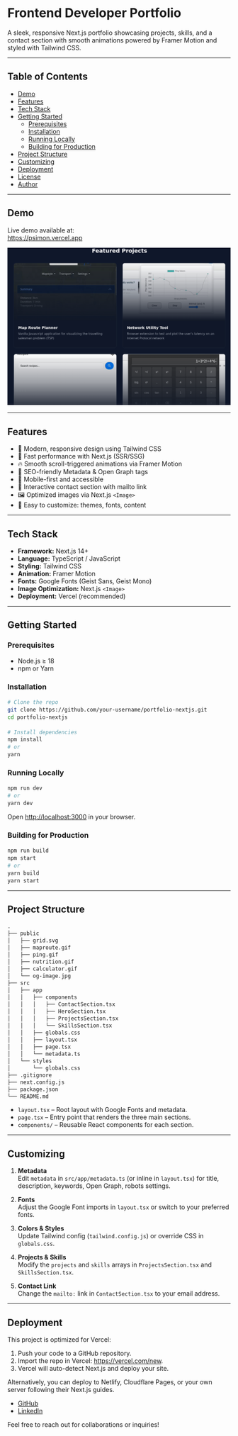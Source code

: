 # Frontend Developer Portfolio

A sleek, responsive Next.js portfolio showcasing projects, skills, and a contact section with smooth animations powered by Framer Motion and styled with Tailwind CSS.

---

## Table of Contents

- [Demo](#demo)  
- [Features](#features)  
- [Tech Stack](#tech-stack)  
- [Getting Started](#getting-started)  
  - [Prerequisites](#prerequisites)  
  - [Installation](#installation)  
  - [Running Locally](#running-locally)  
  - [Building for Production](#building-for-production)  
- [Project Structure](#project-structure)  
- [Customizing](#customizing)  
- [Deployment](#deployment)  
- [License](#license)  
- [Author](#author)  

---

## Demo

Live demo available at:  
https://psimon.vercel.app

![Portfolio Screenshot](123.png)

---

## Features

- 🎨 Modern, responsive design using Tailwind CSS  
- 🚀 Fast performance with Next.js (SSR/SSG)  
- 🔥 Smooth scroll-triggered animations via Framer Motion  
- 🎯 SEO-friendly Metadata & Open Graph tags  
- 📱 Mobile-first and accessible  
- 💌 Interactive contact section with mailto link  
- 🖼️ Optimized images via Next.js `<Image>`  
- 🔗 Easy to customize: themes, fonts, content  

---

## Tech Stack

- **Framework:** Next.js 14+  
- **Language:** TypeScript / JavaScript  
- **Styling:** Tailwind CSS  
- **Animation:** Framer Motion  
- **Fonts:** Google Fonts (Geist Sans, Geist Mono)  
- **Image Optimization:** Next.js `<Image>`  
- **Deployment:** Vercel (recommended)  

---

## Getting Started

### Prerequisites

- Node.js ≥ 18  
- npm or Yarn  

### Installation

```bash
# Clone the repo
git clone https://github.com/your-username/portfolio-nextjs.git
cd portfolio-nextjs

# Install dependencies
npm install
# or
yarn
```

### Running Locally

```bash
npm run dev
# or
yarn dev
```

Open [http://localhost:3000](http://localhost:3000) in your browser.

### Building for Production

```bash
npm run build
npm start
# or
yarn build
yarn start
```

---

## Project Structure

```
.
├── public
│   ├── grid.svg
│   ├── maproute.gif
│   ├── ping.gif
│   ├── nutrition.gif
│   ├── calculator.gif
│   └── og-image.jpg
├── src
│   ├── app
│   │   ├── components
│   │   │   ├── ContactSection.tsx
│   │   │   ├── HeroSection.tsx
│   │   │   ├── ProjectsSection.tsx
│   │   │   └── SkillsSection.tsx
│   │   ├── globals.css
│   │   ├── layout.tsx
│   │   ├── page.tsx
│   │   └── metadata.ts
│   └── styles
│       └── globals.css
├── .gitignore
├── next.config.js
├── package.json
└── README.md
```

- `layout.tsx` – Root layout with Google Fonts and metadata.  
- `page.tsx` – Entry point that renders the three main sections.  
- `components/` – Reusable React components for each section.  

---

## Customizing

1. **Metadata**  
   Edit `metadata` in `src/app/metadata.ts` (or inline in `layout.tsx`) for title, description, keywords, Open Graph, robots settings.

2. **Fonts**  
   Adjust the Google Font imports in `layout.tsx` or switch to your preferred fonts.

3. **Colors & Styles**  
   Update Tailwind config (`tailwind.config.js`) or override CSS in `globals.css`.

4. **Projects & Skills**  
   Modify the `projects` and `skills` arrays in `ProjectsSection.tsx` and `SkillsSection.tsx`.

5. **Contact Link**  
   Change the `mailto:` link in `ContactSection.tsx` to your email address.

---

## Deployment

This project is optimized for Vercel:

1. Push your code to a GitHub repository.
2. Import the repo in Vercel: https://vercel.com/new.
3. Vercel will auto-detect Next.js and deploy your site.

Alternatively, you can deploy to Netlify, Cloudflare Pages, or your own server following their Next.js guides.

- [GitHub](https://github.com/your-username)  
- [LinkedIn](https://linkedin.com/in/your-profile)  

Feel free to reach out for collaborations or inquiries!
